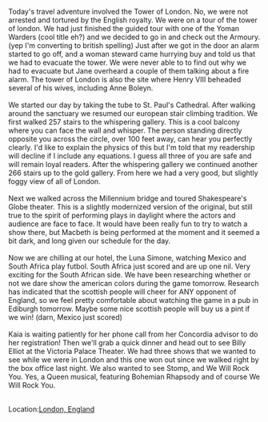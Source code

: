 <!--
.. title: Adventure in the White Tower
.. date: 2010/06/11
.. slug: adventure-in-the-white-tower
.. tags: Travel
.. link: 
.. description: 
-->


Today's travel adventure involved the Tower of London.  No, we were not arrested and tortured by the English royalty.  We were on a tour of the tower of london.  We had just finished the guided tour with one of the Yoman Warders (cool title eh?) and we decided to go in and check out the Armoury. (yep I'm converting to british spelling)  Just after we got in the door an alarm started to go off, and a woman steward came hurrying buy and told us that we had to evacuate the tower.  We were never able to to find out why we had to evacuate but Jane overheard a couple of them talking about a fire alarm.  The tower of London is also the site where Henry VIII beheaded several of his wives, including Anne Boleyn.<br /><br />We started our day by taking the tube to St. Paul's Cathedral.  After walking around the sanctuary we resumed our european stair climbing tradition.  We first walked 257 stairs to the whispering gallery.  This is a cool balcony where you can face the wall and whisper.  The person standing directly opposite you across the circle, over 100 feet away, can hear you perfectly clearly.  I'd like to explain the physics of this but I'm told that my readership will decline if I include any equations.  I guess all three of you are safe and will remain loyal readers.  After the whispering gallery we continued another 266 stairs up to the gold gallery.  From here we had a very good, but slightly foggy view of all of London.  <br /><br />Next we walked across the Millennium bridge and toured Shakespeare's Globe theater.  This is a slightly modernized version of the original, but still true to the spirit of performing plays in daylight where the actors and audience are face to face.  It would have been really fun to try to watch a show there, but Macbeth is being performed at the moment and it seemed a bit dark, and long given our schedule for the day.<br /><br />Now we are chilling at our hotel, the Luna Simone, watching Mexico and South Africa play futbol.  South Africa just scored and are up one nil.  Very exciting for the South African side.  We have been researching whether or not we dare show the american colors during the game tomorrow.  Research has indicated that the scottish people will cheer for ANY opponent of England, so we feel pretty comfortable about watching the game in a pub in Ediburgh tomorrow.  Maybe some nice scottish people will buy us a pint if we win!   (darn, Mexico just scored)<br /><br />Kaia is waiting patiently for her phone call from her Concordia advisor to do her registration!  Then we'll grab a quick dinner and head out to see Billy Elliot at the Victoria Palace Theater.  We had three shows that we wanted to see while we were in London and this one won out since we walked right by the box office last night.  We also wanted to see Stomp, and We Will Rock You. Yes, a Queen musical, featuring Bohemian Rhapsody and of course We Will Rock You.<br /> <br /><p class='blogpress_location'>Location:<a href='http://maps.google.com/maps?q=London,%20England&z=10'>London, England</a></p><div class="blogger-post-footer"><img width='1' height='1' src='https://blogger.googleusercontent.com/tracker/2759017781463016019-3408176807179586741?l=blog.bonelakesoftware.com' alt='' /></div>
